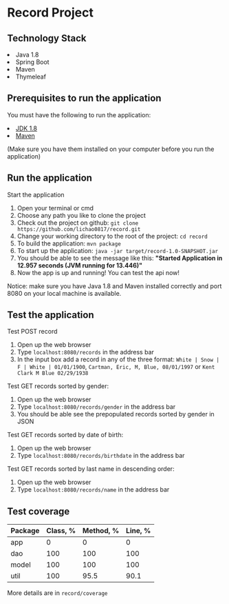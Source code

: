 # Record Project
## Technology Stack

<li>Java 1.8</li>
<li>Spring Boot</li>
<li>Maven</li>
<li>Thymeleaf</li>

## Prerequisites to run the application

You must have the following to run the application:
<li><a href="http://www.oracle.com/technetwork/java/javase/downloads/jdk8-downloads-2133151.html">JDK 1.8</a></li>
<li><a href="https://maven.apache.org/">Maven</a></li>

(Make sure you have them installed on your computer before you run the application)

## Run the application

Start the application
<ol>
<li>Open your terminal or cmd</li>
<li>Choose any path you like to clone the project</li>
<li>Check out the project on github: <code>git clone https://github.com/lichao0817/record.git</code></li>
<li>Change your working directory to the root of the project: <code>cd record</code></li>
<li>To build the application: <code>mvn package</code></li>
<li>To start up the application: <code>java -jar target/record-1.0-SNAPSHOT.jar</code></li>
<li>You should be able to see the message like this: <b>"Started Application in 12.957 seconds (JVM running for 13.446)"</b></li>
<li>Now the app is up and running! You can test the api now!</li>
</ol>

Notice: make sure you have Java 1.8 and Maven installed correctly and port 8080 on your local machine is available.

## Test the application
Test POST record
<ol>
<li>Open up the web browser</li>
<li>Type <code>localhost:8080/records</code> in the address bar</li>
<li>In the input box add a record in any of the three format: <code>White | Snow | F | White | 01/01/1900</code>, <code>Cartman, Eric, M, Blue, 08/01/1997</code> or <code>Kent Clark M Blue 02/29/1938</code></li>
</ol>

Test GET records sorted by gender:
<ol>
<li>Open up the web browser</li>
<li>Type <code>localhost:8080/records/gender</code> in the address bar</li>
<li>You should be able see the prepopulated records sorted by gender in JSON</li>
</ol>

Test GET records sorted by date of birth:
<ol>
<li>Open up the web browser</li>
<li>Type <code>localhost:8080/records/birthdate</code> in the address bar</li>
</ol>

Test GET records sorted by last name in descending order:
<ol>
<li>Open up the web browser</li>
<li>Type <code>localhost:8080/records/name</code> in the address bar</li>
</ol>

## Test coverage

|Package|Class, %|Method, %|Line, %|
|-------|--------|---------|-------|
|app    |  0     | 0       |  0    |
|dao    |100     |100      |100    |
|model  |100     |100      |100    |
|util   |100     |95.5     |90.1   |

More details are in <code>record/coverage</code>
